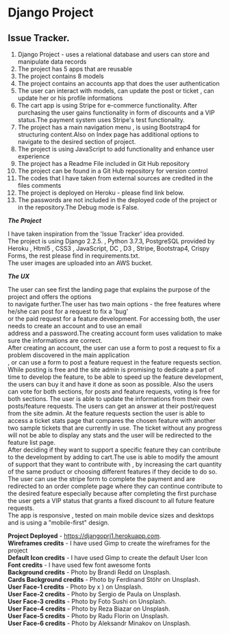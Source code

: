 # Django Project 
## Issue Tracker.  

1. Django Project - uses a relational database and users can store and manipulate data records  
2. The project has 5 apps that are reusable  
3. The project contains 8 models  
4. The project contains an accounts app that does the user authentication  
5. The user can interact with models, can update the post or ticket , can update her or his profile informations  
6. The cart app is using Stripe for e-commerce functionality. After purchasing the user gains functionality in form of discounts and a  VIP status.The payment system uses Stripe's test functionality.  
7. The project has a main navigation menu , is using Bootstrap4 for structuring content.Also on Index page has additional options to navigate to the desired section of project.  
8. The project is using JavaScript to add functionality and enhance user experience  
9. The project has a Readme File included in Git Hub repository  
10. The project can be found in a Git Hub repository for version control  
11. The codes that I have taken from external sources are credited in the files comments  
12. The project is deployed on Heroku - please find link below.  
13. The passwords are not included in the deployed code of the project or in the repository.The Debug mode is False.  



***The Project***

I have taken inspiration from the 'Issue Tracker' idea provided.  
The project is using Django 2.2.5. , Python 3.7.3, PostgreSQL provided by Heroku , Html5 , CSS3 , JavaScript, DC , D3 , Stripe, Bootstrap4, Crispy Forms, the rest please find in requirements.txt.  
The user images are uploaded into an AWS bucket.  

***The UX***

The user can see first the landing page that explains the purpose of the project and offers the options  
to navigate further.The user has two main options - the free features where he/she can post for a request to fix a 'bug'  
or the paid request for a feature development. For accessing both, the user needs to create an account and to use an email  
address and a password.The creating account form uses validation to make sure the informations are correct.    
After creating an account, the user can use a form to post a request to fix a problem discovered in the main application  
, or can use a form to post a feature request in the feature requests section. While posting is free and the site admin is promising to dedicate a part of time to develop the feature, to be able to speed up the feature development, the users can buy it and have it done as soon as possible. Also the users can vote for both sections, for posts and feature requests, voting is free for both sections. The user is able to update the informations from their own posts/feature requests. The users can get an answer at their post/request from the site admin. 
At the feature requests section the user is able to access a ticket stats page that compares the chosen feature with another two sample tickets that are currently in use. The ticket without any progress will not be able to display any stats and the user will be redirected to the feature list page.   
After deciding if they want to support a specific feature they can contribute to the development by adding to cart.The use is able to modify the amount of support that they want to contribute with , by increasing the cart quantity of the same product or choosing different features if they decide to do so.  
The user can use the stripe form to complete the payment and are redirected to an order complete page where they can continue contribute to the desired feature especially because after completing the first purchase the user gets a VIP status that grants a fixed discount to all future feature requests.  
The app is responsive , tested on main mobile device sizes and desktops and is using a "mobile-first" design.




**Project Deployed** - https://djangoprj1.herokuapp.com.  
**Wireframes credits** - I have used Gimp to create the wireframes for the project  
**Default Icon credits** - I have used Gimp to create the default User Icon  
**Font credits** - I have used few font awesome fonts  
**Background credits** - Photo by Brandi Redd on Unsplash.   
**Cards Background credits** - Photo by Ferdinand Stöhr on Unsplash.  
**User Face-1 credits** - Photo by x ) on Unsplash.  
**User Face-2 credits** - Photo by Sergio de Paula on Unsplash.  
**User Face-3 credits** - Photo by Foto Sushi on Unsplash.  
**User Face-4 credits** - Photo by Reza Biazar on Unsplash.  
**User Face-5 credits** - Photo by Radu Florin on Unsplash.  
**User Face-6 credits** - Photo by Aleksandr Minakov on Unsplash.  



